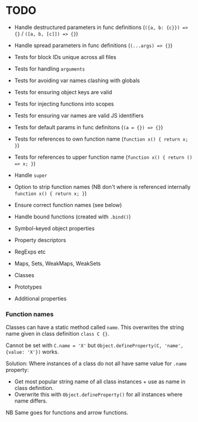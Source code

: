 # TODO

* Handle destructured parameters in func definitions (`({a, b: {c}}) => {}` / `([a, b, [c]]) => {}`)
* Handle spread parameters in func definitions (`(...args) => {}`)

* Tests for block IDs unique across all files
* Tests for handling `arguments`
* Tests for avoiding var names clashing with globals
* Tests for ensuring object keys are valid
* Tests for injecting functions into scopes
* Tests for ensuring var names are valid JS identifiers
* Tests for default params in func definitons (`(a = {}) => {}`)
* Tests for references to own function name (`function x() { return x; }`)
* Tests for references to upper function name (`function x() { return () => x; }`)

* Handle `super`
* Option to strip function names (NB don't where is referenced internally `function x() { return x; }`)
* Ensure correct function names (see below)
* Handle bound functions (created with `.bind()`)

* Symbol-keyed object properties
* Property descriptors
* RegExps etc
* Maps, Sets, WeakMaps, WeakSets
* Classes
* Prototypes
* Additional properties

### Function names

Classes can have a static method called `name`. This overwrites the string name given in class definition `class C {}`.

Cannot be set with `C.name = 'X'` but `Object.defineProperty(C, 'name', {value: 'X'})` works.

Solution: Where instances of a class do not all have same value for `.name` property:

* Get most popular string name of all class instances + use as name in class definition.
* Overwrite this with `Object.defineProperty()` for all instances where name differs.

NB Same goes for functions and arrow functions.

